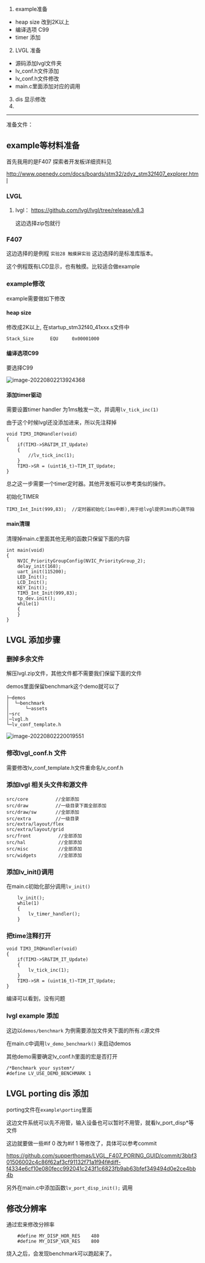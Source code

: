1. example准备



- heap size 改到2K以上
- 编译选项 C99
- timer 添加

2. LVGL 准备

- 源码添加lvgl文件夹
- lv_conf.h文件添加
- lv_conf.h文件修改
- main.c里面添加对应的调用

3. dis 显示修改
4. 





--------------

准备文件：



## example等材料准备

首先我用的是F407 探索者开发板详细资料见

http://www.openedv.com/docs/boards/stm32/zdyz_stm32f407_explorer.html

### LVGL

1. lvgl： https://github.com/lvgl/lvgl/tree/release/v8.3

   这边选择zip包就行 

### F407

这边选择的是例程 `实验28 触摸屏实验`  这边选择的是标准库版本。

这个例程既有LCD显示，也有触摸。比较适合做example

### example修改

example需要做如下修改

#### **heap size** 

修改成2K以上, 在startup_stm32f40_41xxx.s文件中

```
Stack_Size      EQU     0x00001000
```

#### **编译选项C99**

要选择C99

![image-20220802213924368](images/image-20220802213924368.png)

#### **添加timer驱动**

需要设置timer handler 为1ms触发一次，并调用`lv_tick_inc(1)`

由于这个时候lvgl还没添加进来，所以先注释掉

```
void TIM3_IRQHandler(void)
{ 		    		  			    
	if(TIM3->SR&TIM_IT_Update)
	{
		//lv_tick_inc(1);
	}				   
	TIM3->SR = (uint16_t)~TIM_IT_Update;
}
```

总之这一步需要一个timer定时器。其他开发板可以参考类似的操作。

初始化TIMER

```
TIM3_Int_Init(999,83);	//定时器初始化(1ms中断),用于给lvgl提供1ms的心跳节拍
```

#### main清理

清理掉main.c里面其他无用的函数只保留下面的内容

```
int main(void)
{ 
	NVIC_PriorityGroupConfig(NVIC_PriorityGroup_2);
	delay_init(168);  
	uart_init(115200);		
	LED_Init();				
 	LCD_Init();					
	KEY_Init(); 				
    TIM3_Int_Init(999,83);	
	tp_dev.init();				
 	while(1)
	{
	}
}
```



## LVGL 添加步骤

### 删掉多余文件

解压lvgl.zip文件，其他文件都不需要我们保留下面的文件

demos里面保留benchmark这个demo就可以了

```
├─demos
│  └─benchmark
│      └─assets
│─src
│─lvgl.h
└─lv_conf_template.h
```



![image-20220802220019551](images/image-20220802220019551.png)



### 修改lvgl_conf.h 文件

需要修改lv_conf_template.h文件重命名lv_conf.h

### 添加lvgl 相关头文件和源文件

```
src/core          //全部添加
src/draw          //一级目录下面全部添加
src/draw/sw       //全部添加
src/extra         //一级目录
src/extra/layout/flex
src/extra/layout/grid
src/front          //全部添加
src/hal            //全部添加
src/misc           //全部添加
src/widgets        //全部添加
```

### 添加lv_init()调用

在main.c初始化部分调用`lv_init()`

```
	lv_init();			
 	while(1)
	{
		lv_timer_handler();
	}
```

### 把time注释打开

```
void TIM3_IRQHandler(void)
{ 		    		  			    
	if(TIM3->SR&TIM_IT_Update)
	{
		lv_tick_inc(1);
	}				   
	TIM3->SR = (uint16_t)~TIM_IT_Update;
}
```

编译可以看到，没有问题

### lvgl example 添加

这边以`demos/benchmark` 为例需要添加文件夹下面的所有.c源文件

在main.c中调用`lv_demo_benchmark()` 来启动demos

其他demo需要确定lv_conf.h里面的宏是否打开

```
/*Benchmark your system*/
#define LV_USE_DEMO_BENCHMARK 1
```



## LVGL porting  dis 添加

porting文件在`example\porting`里面

这边文件系统可以先不用管，输入设备也可以暂时不用管，就看lv_port_disp*等文件

这边就要做一些#if 0 改为#if 1 等修改了，具体可以参考commit

https://github.com/supperthomas/LVGL_F407_PORING_GUID/commit/3bbf301506002c4c86f62af3cf91132f71a1f94f#diff-f4334e6cf10e080fecc992041c243f1c6823fb9ab63bfef349494d0e2ce4bb4b

另外在main.c中添加函数`lv_port_disp_init();` 调用



##  修改分辨率

通过宏来修改分辨率

```
    #define MY_DISP_HOR_RES    480
    #define MY_DISP_VER_RES    800
```

烧入之后，会发现benchmark可以跑起来了。



